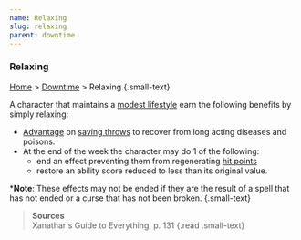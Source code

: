 ```yaml
---
name: Relaxing
slug: relaxing
parent: downtime
---
```

### Relaxing
[Home](dm-operations-center) > [Downtime](downtime) > Relaxing {.small-text}

A character that maintains a [modest lifestyle](lifestyle-expenses) earn the following benefits by simply relaxing:
- [Advantage](advantage-and-disadvantage) on [saving throws](saving-throw) to recover from long acting diseases and poisons.
- At the end of the week the character may do 1 of the following:
    - end an effect preventing them from regenerating [hit points](hit-points)
    - restore an ability score reduced to less than its original value.

***Note**: These effects may not be ended if they are the result of a spell that has not ended or a curse that has not been broken. {.small-text}

> **Sources** <br/>
> Xanathar's Guide to Everything, p. 131
{.read .small-text}